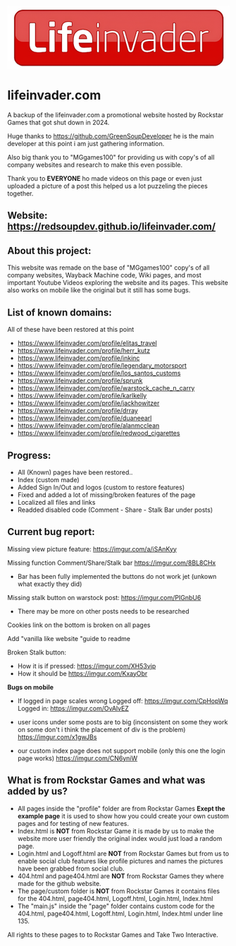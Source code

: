 ![Icon](/page/custom/hdlogo.png)

# lifeinvader.com
A backup of the lifeinvader.com a promotional website hosted by Rockstar Games that got shut down in 2024.

Huge thanks to https://github.com/GreenSoupDeveloper he is the main developer at this point i am just gathering information.

Also big thank you to "MGgames100" for providing us with copy's of all company websites and research to make this even possible.

Thank you to **EVERYONE** ho made videos on this page or even just uploaded a picture of a post this helped us a lot puzzeling the pieces together.

## Website: https://redsoupdev.github.io/lifeinvader.com/

## About this project:
This website was remade on the base of "MGgames100" copy's of all company websites, Wayback Machine code, Wiki pages, and most important Youtube Videos exploring the website and its pages.
This website also works on mobile like the original but it still has some bugs.

## List of known domains:
All of these have been restored at this point
- https://www.lifeinvader.com/profile/elitas_travel
- https://www.lifeinvader.com/profile/herr_kutz
- https://www.lifeinvader.com/profile/inkinc
- https://www.lifeinvader.com/profile/legendary_motorsport
- https://www.lifeinvader.com/profile/los_santos_customs
- https://www.lifeinvader.com/profile/sprunk
- https://www.lifeinvader.com/profile/warstock_cache_n_carry
- https://www.lifeinvader.com/profile/karlkelly 
- https://www.lifeinvader.com/profile/jackhowitzer
- https://www.lifeinvader.com/profile/drray
- https://www.lifeinvader.com/profile/duaneearl
- https://www.lifeinvader.com/profile/alanmcclean
- https://www.lifeinvader.com/profile/redwood_cigarettes

## Progress:
- All (Known) pages have been restored..
- Index (custom made)
- Added Sign In/Out and logos (custom to restore features)
- Fixed and added a lot of missing/broken features of the page
- Localized all files and links
- Readded disabled code (Comment - Share - Stalk Bar under posts)

## Current bug report:

Missing view picture feature: https://imgur.com/a/iSAnKyy

Missing function Comment/Share/Stalk bar https://imgur.com/8BL8CHx 
- Bar has been fully implemented the buttons do not work jet (unkown what exactly they did)

Missing stalk button on warstock post: https://imgur.com/PIGnbU6 
  - There may be more on other posts needs to be researched

Cookies link on the bottom is broken on all pages

Add "vanilla like website "guide to readme

Broken Stalk button:
- How it is if pressed: https://imgur.com/XH53vjp 
- How it should be https://imgur.com/KxayObr 

**Bugs on mobile** 

- If logged in page scales wrong
Logged off: https://imgur.com/CpHopWq
Logged in: https://imgur.com/OvAlvEZ

- user icons under some posts are to big (inconsistent on some they work on some don't i think the placement of div is the problem)
https://imgur.com/x1gwJBs

- our custom index page does not support mobile (only this one the login page works)
https://imgur.com/CN6yniW

## What is from Rockstar Games and what was added by us?
- All pages inside the "profile" folder are from Rockstar Games **Exept the example page** it is used to show how you could create your own custom pages and for testing of new features.
- Index.html is **NOT** from Rockstar Game it is made by us to make the website more user friendly the original index would just load a random page.
- Login.html and Logoff.html are **NOT** from Rockstar Games but from us to enable social club features like profile pictures and names the pictures have been grabbed from social club.
- 404.html and page404.html are **NOT** from Rockstar Games they where made for the github website.
- The page/custom folder is **NOT** from Rockstar Games it contains files for the 404.html, page404.html, Logoff.html, Login.html, Index.html
- The "main.js" inside the "page" folder contains custom code for the 404.html, page404.html, Logoff.html, Login.html, Index.html under line 135.

All rights to these pages to to Rockstar Games and Take Two Interactive.
